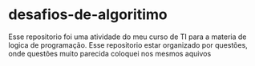 # desafios-de-algoritimo
 Esse repositorio foi uma atividade do meu curso de TI para a materia de logica de programação.
 Esse repositorio estar organizado por questões, onde questões muito parecida coloquei nos mesmos aquivos
